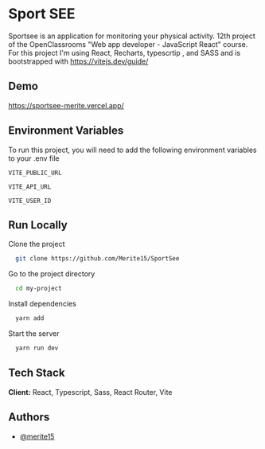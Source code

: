 
# Sport SEE

Sportsee is an application for monitoring your physical activity. 12th project of the OpenClassrooms "Web app developer - JavaScript React" course. For this project I'm using React, Recharts, typescrtip , and SASS and is bootstrapped with https://vitejs.dev/guide/


## Demo

https://sportsee-merite.vercel.app/


## Environment Variables

To run this project, you will need to add the following environment variables to your .env file

`VITE_PUBLIC_URL`

`VITE_API_URL`

`VITE_USER_ID`


## Run Locally

Clone the project

```bash
  git clone https://github.com/Merite15/SportSee
```

Go to the project directory

```bash
  cd my-project
```

Install dependencies

```bash
  yarn add
```

Start the server

```bash
  yarn run dev
```


## Tech Stack

**Client:** React, Typescript, Sass, React Router, Vite


## Authors

- [@merite15](https://github.com/Merite15)

